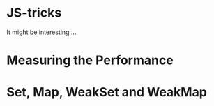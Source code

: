 # JS-tricks
It might be interesting ...

# Measuring the Performance
# Set, Map, WeakSet and WeakMap
